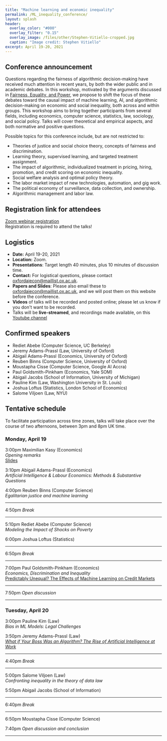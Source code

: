 ```yaml
---
title: "Machine learning and economic inequality"
permalink: /ML_inequality_conference/
layout: splash
header:
  overlay_color: "#000"
  overlay_filter: "0.15"
  overlay_image: /files/other/Stephen-Vitiello-cropped.jpg
  caption: "Image credit: Stephen Vitiello"
excerpt: April 19-20, 2021
---
```


## Conference announcement
Questions regarding the fairness of algorithmic decision-making have received much attention in recent years, by both the wider public and in academic debates.
In this workshop, motivated by the arguments discussed in [Fairness, Equality, and Power](/home/files/papers/fairness_equality_power.pdf), we propose to shift the focus of these debates toward the causal impact of machine learning, AI, and algorithmic decision-making on economic and social inequality, both across and within groups.
This workshop aims to bring together participants from several fields, including economics, computer science, statistics, law, sociology, and social policy.
Talks will cover theoretical and empirical aspects, and both normative and positive questions.

Possible topics for this conference include, but are not restricted to:
- Theories of justice and social choice theory, concepts of fairness and discrimination.
- Learning theory, supervised learning, and targeted treatment assignment.
- The impact of algorithmic, individualized treatment in pricing, hiring, promotion, and credit scoring on economic inequality.
- Social welfare analysis and optimal policy theory.
- The labor market impact of new technologies, automation, and gig work.
- The political economy of surveillance, data collection, and ownership.
- Algorithmic management and labor law.

## Registration link for attendees

[Zoom webinar registration](https://zoom.us/webinar/register/WN_FDytad9HSAqmApRvCRkbkg)  
Registration is required to attend the talks!  

## Logistics
* **Date:** April 19-20, 2021
* **Location:** Zoom.
* **Presentations**: Target length 40 minutes, plus 10 minutes of discussion time.
* **Contact:** For logistical questions, please contact [oxfordaiecon@maillist.ox.ac.uk](mailto:oxfordaiecon@maillist.ox.ac.uk).
* **Papers and Slides**: Please also email these to [oxfordaiecon@maillist.ox.ac.uk](mailto:oxfordaiecon@maillist.ox.ac.uk), and we will post them on this website before the conference.
* **Videos** of talks will be recorded and posted online; please let us know if you don't want to be recorded.
* Talks will be **live-streamed**, and recordings made available, on this [Youtube channel](https://www.youtube.com/channel/UCB3VHmtU-Acta1o0wbzWaag)  

## Confirmed speakers

- Rediet Abebe (Computer Science, UC Berkeley)
- Jeremy Adams-Prassl (Law, University of Oxford)
- Abigail Adams-Prassl (Economics, University of Oxford)
- Reuben Binns (Computer Science, University of Oxford)
- Moustapha Cisse (Computer Science, Google AI Accra)
- Paul Goldsmith-Pinkham (Economics, Yale SOM)
- Abigail Jacobs (School of Information, University of Michigan)
- Pauline Kim (Law, Washington University in St. Louis) 
- Joshua Loftus (Statistics, London School of Economics)
- Salome Viljoen (Law, NYU)


## Tentative schedule

To facilitate participation across time zones, talks will take place over the course of two afternoons, between 3pm and 8pm UK time.




### Monday, April 19

3:00pm Maximilian Kasy (Economics)  
*Opening remarks*  
[Slides](/home/files/slides/ML_inequality_intro_slides.pdf)  

3:10pm Abigail Adams-Prassl (Economics)  
*Artificial Intelligence & Labour Economics: Methods & Substantive Questions*  

4:00pm Reuben Binns (Computer Science)  
*Egalitarian justice and machine learning*  
 
---
4:50pm *Break*  

---

5:10pm Rediet Abebe (Computer Science)  
*Modeling the Impact of Shocks on Poverty*  

6:00pm Joshua Loftus (Statistics)  

---
6:50pm *Break*  

---

7:00pm Paul Goldsmith-Pinkham (Economics)  
*Economics, Discrimination and Inequality*  
[Predictably Unequal? The Effects of Machine Learning on Credit Markets](https://papers.ssrn.com/sol3/papers.cfm?abstract_id=3072038)  

---
7:50pm *Open discussion*  

---


### Tuesday, April 20


3:00pm Pauline Kim (Law)  
*Bias in ML Models: Legal Challenges*  

3:50pm Jeremy Adams-Prassl (Law)  
[*What if Your Boss Was an Algorithm? The Rise of Artificial Intelligence at Work*](https://papers.ssrn.com/sol3/papers.cfm?abstract_id=3661151)  

---
4:40pm *Break*  

---

5:00pm Salome Viljoen (Law)  
*Confronting inequality in the theory of data law*  

5:50pm Abigail Jacobs (School of Information)  

---
6:40pm *Break*  

---

6:50pm Moustapha Cisse (Computer Science)  

7:40pm *Open discussion and conclusion*  

---

